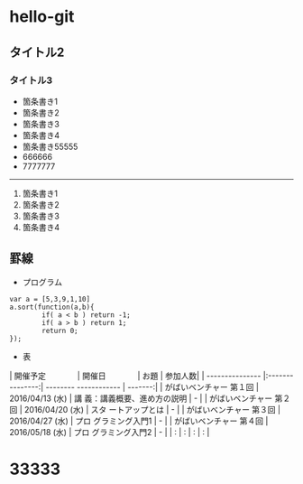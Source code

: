# hello-git
## タイトル2
### タイトル3

 * 箇条書き1
 * 箇条書き2
 * 箇条書き3
 * 箇条書き4
 * 箇条書き55555
 * 666666
 * 7777777

----

 1. 箇条書き1
 1. 箇条書き2
 1. 箇条書き3
 1. 箇条書き4
 
罫線
----

 * プログラム
```
var a = [5,3,9,1,10]
a.sort(function(a,b){
        if( a < b ) return -1;
        if( a > b ) return 1;
        return 0;
});
```
 * 表
 
| 開催予定　　　　| 開催日　　　　| お題
| 参加人数|
| --------------- |:---------------:| --------
------------ | -------:|
| がばいベンチャー 第１回 | 2016/04/13 (水) | 講
義：講義概要、進め方の説明       | -      |
| がばいベンチャー 第２回 | 2016/04/20 (水) | スタ
ートアップとは | -      |
| がばいベンチャー 第３回 | 2016/04/27 (水) | プロ
グラミング入門1 | -        |
| がばいベンチャー 第４回 | 2016/05/18 (水) | プロ
グラミング入門2 | -        |
| : | :               | :      | :       | 

# 33333